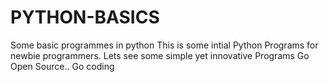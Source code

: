 # PYTHON-BASICS
Some basic programmes in python
This is some intial Python Programs for newbie programmers.
Lets see some simple yet innovative Programs
Go Open Source.. Go coding
